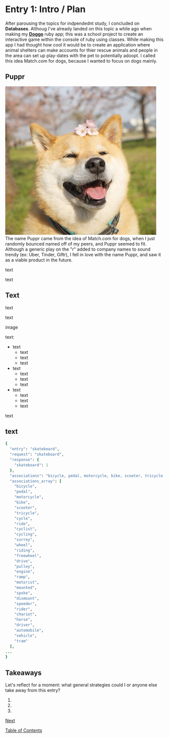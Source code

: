 # Entry 1: Intro / Plan

After parousing the topics for indpendednt study, I concluded on **Databases**. Althoug I've already landed on this topic a while ago when making my **[Doggo](https://github.com/josuemoran/doggo)** ruby app; this was a school project to create an interactive game within the console of ruby using classes. While making this app I had thought how cool it would be to create an application where animal shelters can make accounts for thier rescue animals and people in the area can set up play-dates with the pet to potentially adoopt. I called this idea Match.com for dogs, because I wanted to focus on dogs mainly.

## Puppr

<img src="../images/doggo1.jpg"/>
The name Puppr came from the idea of Match.com for dogs, when I just randomly bounced named off of my peers, and Puppr seemed to fit. Although a generic play on the "r" added to company names to sound trendy (ex: Uber, Tinder, Giftr), I fell in love with the name Puppr, and saw it as a viable product in the future.
<!---->


text

text

## Text

text

text

image

text:

- text
  - text
  - text
  - text
- text
  - text
  - text
  - text
- text
  - text
  - text
  - text

text
## text


```ruby
{
  "entry": "skateboard",
  "request": "skateboard",
  "response": {
    "skateboard": 1
  },
  "associations": "bicycle, pedal, motorcycle, bike, scooter, tricycle, cycle, ride, cyclist, cycling, surrey, wheel, riding, freewheel, drive, pulley, engine, ramp, motorist, mounted, spoke, dismount, speeder, rider, chariot, horse, driver, automobile, vehicle, tram",
  "associations_array": [
    "bicycle",
    "pedal",
    "motorcycle",
    "bike",
    "scooter",
    "tricycle",
    "cycle",
    "ride",
    "cyclist",
    "cycling",
    "surrey",
    "wheel",
    "riding",
    "freewheel",
    "drive",
    "pulley",
    "engine",
    "ramp",
    "motorist",
    "mounted",
    "spoke",
    "dismount",
    "speeder",
    "rider",
    "chariot",
    "horse",
    "driver",
    "automobile",
    "vehicle",
    "tram"
  ],
...
}
```


## Takeaways

Let's reflect for a moment: what general strategies could I or anyone else take away from this entry?

1. 
2. 
3. 

[Next](entry02.md)

[Table of Contents](../README.md)
